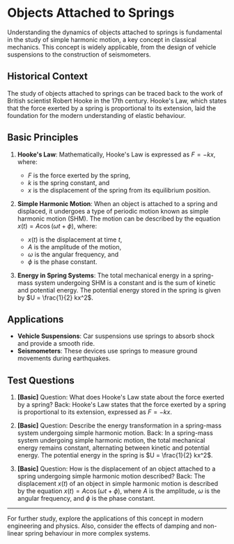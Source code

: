 # Objects Attached to Springs

Understanding the dynamics of objects attached to springs is fundamental in the study of simple harmonic motion, a key concept in classical mechanics. This concept is widely applicable, from the design of vehicle suspensions to the construction of seismometers.

## Historical Context

The study of objects attached to springs can be traced back to the work of British scientist Robert Hooke in the 17th century. Hooke's Law, which states that the force exerted by a spring is proportional to its extension, laid the foundation for the modern understanding of elastic behaviour.

## Basic Principles

1. **Hooke's Law**: Mathematically, Hooke's Law is expressed as $F = -kx$, where:
   - $F$ is the force exerted by the spring,
   - $k$ is the spring constant, and
   - $x$ is the displacement of the spring from its equilibrium position.

2. **Simple Harmonic Motion**: When an object is attached to a spring and displaced, it undergoes a type of periodic motion known as simple harmonic motion (SHM). The motion can be described by the equation $x(t) = A \cos(\omega t + \phi)$, where:
   - $x(t)$ is the displacement at time $t$,
   - $A$ is the amplitude of the motion,
   - $\omega$ is the angular frequency, and
   - $\phi$ is the phase constant.

3. **Energy in Spring Systems**: The total mechanical energy in a spring-mass system undergoing SHM is a constant and is the sum of kinetic and potential energy. The potential energy stored in the spring is given by $U = \frac{1}{2} kx^2$.

## Applications

- **Vehicle Suspensions**: Car suspensions use springs to absorb shock and provide a smooth ride.
- **Seismometers**: These devices use springs to measure ground movements during earthquakes.

## Test Questions

1. **[Basic]** Question: What does Hooke's Law state about the force exerted by a spring?
   Back: Hooke's Law states that the force exerted by a spring is proportional to its extension, expressed as $F = -kx$.

2. **[Basic]** Question: Describe the energy transformation in a spring-mass system undergoing simple harmonic motion.
   Back: In a spring-mass system undergoing simple harmonic motion, the total mechanical energy remains constant, alternating between kinetic and potential energy. The potential energy in the spring is $U = \frac{1}{2} kx^2$.

3. **[Basic]** Question: How is the displacement of an object attached to a spring undergoing simple harmonic motion described?
   Back: The displacement $x(t)$ of an object in simple harmonic motion is described by the equation $x(t) = A \cos(\omega t + \phi)$, where $A$ is the amplitude, $\omega$ is the angular frequency, and $\phi$ is the phase constant.

---

For further study, explore the applications of this concept in modern engineering and physics. Also, consider the effects of damping and non-linear spring behaviour in more complex systems.